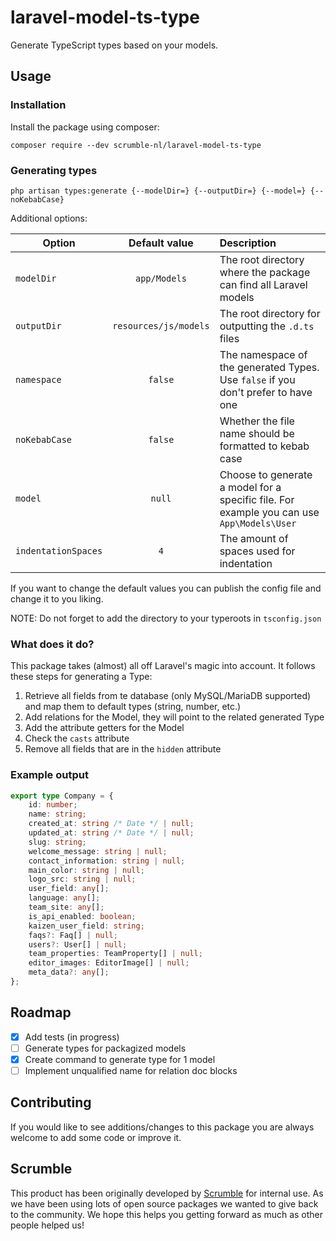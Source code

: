 # laravel-model-ts-type
Generate TypeScript types based on your models.

## Usage
### Installation

Install the package using composer:
```
composer require --dev scrumble-nl/laravel-model-ts-type
```
### Generating types
```
php artisan types:generate {--modelDir=} {--outputDir=} {--model=} {--noKebabCase}
```
Additional options:

| Option              |     Default value     | Description                                                                               |
|---------------------|:---------------------:|:------------------------------------------------------------------------------------------|
| `modelDir`          |     `app/Models`      | The root directory where the package can find all Laravel models                          |
| `outputDir`         | `resources/js/models` | The root directory for outputting the `.d.ts` files                                       |
| `namespace`         |        `false`        | The namespace of the generated Types. Use `false` if you don't prefer to have one         |
| `noKebabCase`       |        `false`        | Whether the file name should be formatted to kebab case                                   |
| `model`             |        `null`         | Choose to generate a model for a specific file. For example you can use `App\Models\User` |
| `indentationSpaces` |          `4`          | The amount of spaces used for indentation                                                 |


If you want to change the default values you can publish the config file and change it to you liking.

NOTE: Do not forget to add the directory to your typeroots in `tsconfig.json`
### What does it do?

This package takes (almost) all off Laravel's magic into account. It follows these steps for generating a Type:
1. Retrieve all fields from te database (only MySQL/MariaDB supported) and map them to default types (string, number, etc.)
2. Add relations for the Model, they will point to the related generated Type
3. Add the attribute getters for the Model
4. Check the `casts` attribute
5. Remove all fields that are in the `hidden` attribute

### Example output

```typescript
export type Company = {
    id: number;
    name: string;
    created_at: string /* Date */ | null;
    updated_at: string /* Date */ | null;
    slug: string;
    welcome_message: string | null;
    contact_information: string | null;
    main_color: string | null;
    logo_src: string | null;
    user_field: any[];
    language: any[];
    team_site: any[];
    is_api_enabled: boolean;
    kaizen_user_field: string;
    faqs?: Faq[] | null;
    users?: User[] | null;
    team_properties: TeamProperty[] | null;
    editor_images: EditorImage[] | null;
    meta_data?: any[];
};
```

## Roadmap

- [x] Add tests (in progress)
- [ ] Generate types for packagized models
- [x] Create command to generate type for 1 model
- [ ] Implement unqualified name for relation doc blocks

## Contributing
If you would like to see additions/changes to this package you are always welcome to add some code or improve it.

## Scrumble
This product has been originally developed by [Scrumble](https://www.scrumble.nl) for internal use. As we have been using lots of open source packages we wanted to give back to the community. We hope this helps you getting forward as much as other people helped us!
